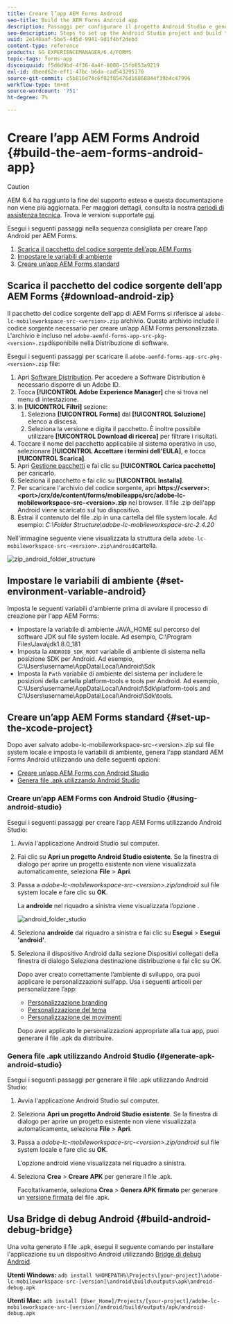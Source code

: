 ```yaml
---
title: Creare l’app AEM Forms Android
seo-title: Build the AEM Forms Android app
description: Passaggi per configurare il progetto Android Studio e generare il file .apk per l’app AEM Forms per Android
seo-description: Steps to set up the Android Studio project and build the .apk file for the AEM Forms app for Android
uuid: 2e140aaf-5be5-4d5d-9941-9d1f4bf2debd
content-type: reference
products: SG_EXPERIENCEMANAGER/6.4/FORMS
topic-tags: forms-app
discoiquuid: f5d6d9bd-4f36-4a4f-8008-15fb853a9219
exl-id: dbeed62e-eff1-47bc-b6da-cad543295170
source-git-commit: c5b816d74c6f02f85476d16868844f39b4c47996
workflow-type: tm+mt
source-wordcount: '751'
ht-degree: 7%

---
```


# Creare l’app AEM Forms Android {#build-the-aem-forms-android-app}

>[!CAUTION]
>
>AEM 6.4 ha raggiunto la fine del supporto esteso e questa documentazione non viene più aggiornata. Per maggiori dettagli, consulta la nostra [periodi di assistenza tecnica](https://helpx.adobe.com/it/support/programs/eol-matrix.html). Trova le versioni supportate [qui](https://experienceleague.adobe.com/docs/).

Esegui i seguenti passaggi nella sequenza consigliata per creare l’app Android per AEM Forms.

1. [Scarica il pacchetto del codice sorgente dell’app AEM Forms](#download-android-zip)
1. [Impostare le variabili di ambiente](#set-environment-variable-android)
1. [Creare un’app AEM Forms standard](#set-up-the-xcode-project)

## Scarica il pacchetto del codice sorgente dell’app AEM Forms {#download-android-zip}

Il pacchetto del codice sorgente dell&#39;app di AEM Forms si riferisce al `adobe-lc-mobileworkspace-src-<version>.zip` archivio. Questo archivio include il codice sorgente necessario per creare un’app AEM Forms personalizzata. L&#39;archivio è incluso nel `adobe-aemfd-forms-app-src-pkg-<version>.zip`disponibile nella Distribuzione di software.

Esegui i seguenti passaggi per scaricare il `adobe-aemfd-forms-app-src-pkg-<version>.zip` file:

1. Apri [Software Distribution](https://experience.adobe.com/downloads). Per accedere a Software Distribution è necessario disporre di un Adobe ID.
1. Tocca **[!UICONTROL Adobe Experience Manager]** che si trova nel menu di intestazione.
1. In **[!UICONTROL Filtri]** sezione:
   1. Seleziona **[!UICONTROL Forms]** dal **[!UICONTROL Soluzione]** elenco a discesa.
   2. Seleziona la versione e digita il pacchetto. È inoltre possibile utilizzare **[!UICONTROL Download di ricerca]** per filtrare i risultati.
1. Toccare il nome del pacchetto applicabile al sistema operativo in uso, selezionare **[!UICONTROL Accettare i termini dell&#39;EULA]**, e tocca **[!UICONTROL Scarica]**.
1. Apri [Gestione pacchetti](https://experienceleague.adobe.com/docs/experience-manager-65/administering/contentmanagement/package-manager.html?lang=it) e fai clic su **[!UICONTROL Carica pacchetto]** per caricarlo.
1. Seleziona il pacchetto e fai clic su **[!UICONTROL Installa]**.
1. Per scaricare l&#39;archivio del codice sorgente, apri **https://&lt;server>:&lt;port>/crx/de/content/forms/mobileapps/src/adobe-lc-mobileworkspace-src-&lt;version>.zip** nel browser. Il file .zip dell&#39;app Android viene scaricato sul tuo dispositivo.
1. Estrai il contenuto del file .zip in una cartella del file system locale. Ad esempio: *C:\Folder Structure\adobe-lc-mobileworkspace-src-2.4.20*

Nell&#39;immagine seguente viene visualizzata la struttura della `adobe-lc-mobileworkspace-src-<version>.zip\android`cartella.

![zip_android_folder_structure](assets/zip_android_folder_structure.png)

## Impostare le variabili di ambiente {#set-environment-variable-android}

Imposta le seguenti variabili d&#39;ambiente prima di avviare il processo di creazione per l&#39;app AEM Forms:

* Impostare la variabile di ambiente JAVA_HOME sul percorso del software JDK sul file system locale. Ad esempio, C:\Program Files\Java\jdk1.8.0_181
* Imposta la `ANDROID_SDK_ROOT` variabile di ambiente di sistema nella posizione SDK per Android. Ad esempio, C:\Users\username\AppData\Local\Android\Sdk
* Imposta la `Path` variabile di ambiente del sistema per includere le posizioni della cartella platform-tools e tools per Android. Ad esempio, C:\Users\username\AppData\Local\Android\Sdk\platform-tools and C:\Users\username\AppData\Local\Android\Sdk\tools.

## Creare un’app AEM Forms standard {#set-up-the-xcode-project}

Dopo aver salvato adobe-lc-mobileworkspace-src-&lt;version>.zip sul file system locale e imposta le variabili di ambiente, genera l&#39;app standard AEM Forms Android utilizzando una delle seguenti opzioni:

* [Creare un’app AEM Forms con Android Studio](#using-android-studio)
* [Genera file .apk utilizzando Android Studio](#generate-apk-android-studio)

### Creare un’app AEM Forms con Android Studio {#using-android-studio}

Esegui i seguenti passaggi per creare l’app AEM Forms utilizzando Android Studio:

1. Avvia l&#39;applicazione Android Studio sul computer.
1. Fai clic su **Apri un progetto Android Studio esistente**. Se la finestra di dialogo per aprire un progetto esistente non viene visualizzata automaticamente, seleziona **File** > **Apri**.
1. Passa a *adobe-lc-mobileworkspace-src-&lt;version>.zip/android* sul file system locale e fare clic su **OK**.

   La **androide** nel riquadro a sinistra viene visualizzata l’opzione .

   ![android_folder_studio](assets/android_folder_studio.png)

1. Seleziona **androide** dal riquadro a sinistra e fai clic su **Esegui** > **Esegui &#39;android&#39;**.
1. Seleziona il dispositivo Android dalla sezione Dispositivi collegati della finestra di dialogo Seleziona destinazione distribuzione e fai clic su OK.

   Dopo aver creato correttamente l’ambiente di sviluppo, ora puoi applicare le personalizzazioni sull’app. Usa i seguenti articoli per personalizzare l’app:

   * [Personalizzazione branding](/help/forms/using/branding-customization.md)
   * [Personalizzazione del tema](/help/forms/using/theme-customization.md)
   * [Personalizzazione dei movimenti](/help/forms/using/gesture-customization.md)

   Dopo aver applicato le personalizzazioni appropriate alla tua app, puoi generare il file .apk da distribuire.

### Genera file .apk utilizzando Android Studio {#generate-apk-android-studio}

Esegui i seguenti passaggi per generare il file .apk utilizzando Android Studio:

1. Avvia l&#39;applicazione Android Studio sul computer.
1. Seleziona **Apri un progetto Android Studio esistente**. Se la finestra di dialogo per aprire un progetto esistente non viene visualizzata automaticamente, seleziona **File** > **Apri**.
1. Passa a *adobe-lc-mobileworkspace-src-&lt;version>.zip/android* sul file system locale e fare clic su **OK**.

   L’opzione android viene visualizzata nel riquadro a sinistra.

1. Seleziona **Crea** > **Creare APK** per generare il file .apk.

   Facoltativamente, seleziona **Crea** > **Genera APK firmato** per generare un [versione firmata](https://developer.android.com/studio/publish/app-signing) del file .apk.

## Usa Bridge di debug Android {#build-android-debug-bridge}

Una volta generato il file .apk, esegui il seguente comando per installare l&#39;applicazione su un dispositivo Android utilizzando [Bridge di debug Android](https://developer.android.com/tools/help/adb.html).

**Utenti Windows:** `adb install %HOMEPATH%\Projects\[your-project]\adobe-lc-mobileworkspace-src-[version]\android\build\outputs\apk\android-debug.apk`

**Utenti Mac:** `adb install [User_Home]/Projects/[your-project]/adobe-lc-mobileworkspace-src-[version]/android/build/outputs/apk/android-debug.apk`
